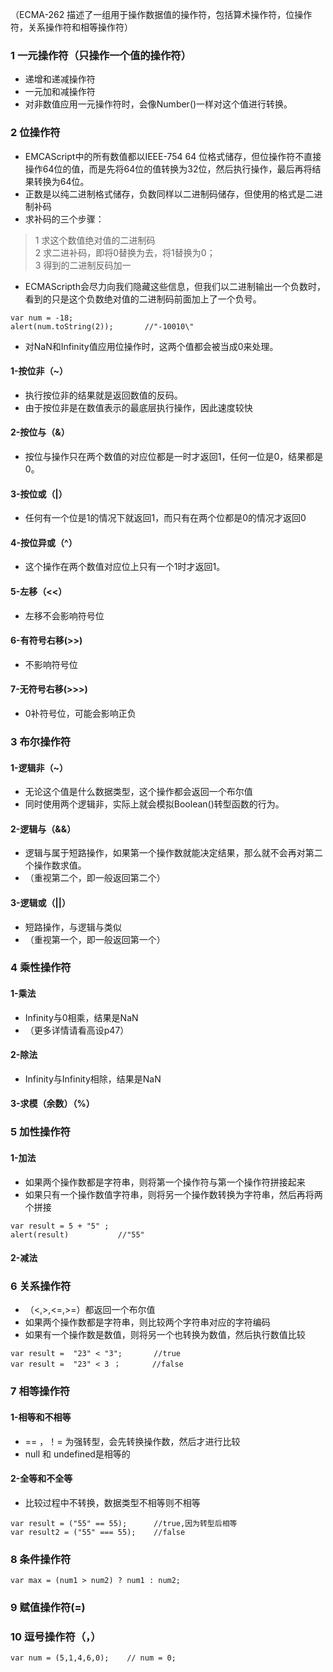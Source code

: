 （ECMA-262 描述了一组用于操作数据值的操作符，包括算术操作符，位操作符，关系操作符和相等操作符）
### 1 一元操作符（只操作一个值的操作符）
- 递增和递减操作符
- 一元加和减操作符
- 对非数值应用一元操作符时，会像Number()一样对这个值进行转换。

### 2 位操作符
- EMCAScript中的所有数值都以IEEE-754 64 位格式储存，但位操作符不直接操作64位的值，而是先将64位的值转换为32位，然后执行操作，最后再将结果转换为64位。
- 正数是以纯二进制格式储存，负数同样以二进制码储存，但使用的格式是二进制补码
- 求补码的三个步骤：
> 1 求这个数值绝对值的二进制码  
2 求二进补码，即将0替换为去，将1替换为0；  
3 得到的二进制反码加一  

- ECMAScripth会尽力向我们隐藏这些信息，但我们以二进制输出一个负数时，看到的只是这个负数绝对值的二进制码前面加上了一个负号。
```
var num = -18;
alert(num.toString(2));       //"-10010\"
```
- 对NaN和Infinity值应用位操作时，这两个值都会被当成0来处理。

#### 1-按位非（~）
- 执行按位非的结果就是返回数值的反码。
- 由于按位非是在数值表示的最底层执行操作，因此速度较快

#### 2-按位与（&）
- 按位与操作只在两个数值的对应位都是一时才返回1，任何一位是0，结果都是0。

#### 3-按位或（|）
- 任何有一个位是1的情况下就返回1，而只有在两个位都是0的情况才返回0

#### 4-按位异或（^）
- 这个操作在两个数值对应位上只有一个1时才返回1。

#### 5-左移（<<）
- 左移不会影响符号位

#### 6-有符号右移(>>)
- 不影响符号位

#### 7-无符号右移(>>>)
- 0补符号位，可能会影响正负

### 3 布尔操作符
#### 1-逻辑非（~）
- 无论这个值是什么数据类型，这个操作都会返回一个布尔值
- 同时使用两个逻辑非，实际上就会模拟Boolean()转型函数的行为。

#### 2-逻辑与（&&）
- 逻辑与属于短路操作，如果第一个操作数就能决定结果，那么就不会再对第二个操作数求值。
- （重视第二个，即一般返回第二个）

#### 3-逻辑或（||）
- 短路操作，与逻辑与类似
- （重视第一个，即一般返回第一个）

### 4 乘性操作符

#### 1-乘法
- Infinity与0相乘，结果是NaN
- （更多详情请看高设p47）

#### 2-除法
- Infinity与Infinity相除，结果是NaN

#### 3-求模（余数）（%）

### 5 加性操作符

#### 1-加法
- 如果两个操作数都是字符串，则将第一个操作符与第一个操作符拼接起来
- 如果只有一个操作数值字符串，则将另一个操作数转换为字符串，然后再将两个拼接
```
var result = 5 + "5" ;
alert(result)           //"55"
```

#### 2-减法

### 6 关系操作符
- （<,>,<=,>=）都返回一个布尔值
- 如果两个操作数都是字符串，则比较两个字符串对应的字符编码
- 如果有一个操作数是数值，则将另一个也转换为数值，然后执行数值比较
```
var result =  "23" < "3";       //true
var result =  "23" < 3 ；       //false
```

### 7 相等操作符
#### 1-相等和不相等
- == ，！= 为强转型，会先转换操作数，然后才进行比较
- null 和 undefined是相等的

#### 2-全等和不全等
- 比较过程中不转换，数据类型不相等则不相等
```
var result = ("55" == 55);      //true,因为转型后相等
var result2 = ("55" === 55);    //false 

````

### 8 条件操作符
```
var max = (num1 > num2) ? num1 : num2;
```

### 9 赋值操作符(=)

### 10 逗号操作符（，）
```
var num = (5,1,4,6,0);    // num = 0;
```